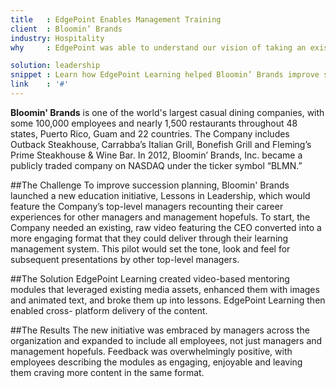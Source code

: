 ```yaml
---
title   : EdgePoint Enables Management Training
client  : Bloomin’ Brands
industry: Hospitality
why     : EdgePoint was able to understand our vision of taking an existing video and making it dynamic and engaging.

solution: leadership
snippet : Learn how EdgePoint Learning helped Bloomin’ Brands improve succession planning with video-based mentoring modules.
link    : '#'
---
```


**Bloomin' Brands** is one of the world's largest casual dining companies, with some 100,000 employees and nearly 1,500 restaurants throughout 48 states, Puerto Rico, Guam and 22 countries. The Company includes Outback Steakhouse, Carrabba’s Italian Grill, Bonefish Grill and Fleming’s Prime Steakhouse & Wine Bar. In 2012, Bloomin’ Brands, Inc. became a publicly traded company on NASDAQ under the ticker symbol “BLMN.”

##The Challenge
To improve succession planning, Bloomin' Brands launched a new education initiative, Lessons in Leadership, which would feature the Company’s top-level managers recounting their career experiences for other managers and management hopefuls. To start, the Company needed an existing, raw video featuring the CEO converted into a more engaging format that they could deliver through their learning management system. This pilot would set the tone, look and feel for subsequent presentations by other top-level managers.

##The Solution
EdgePoint Learning created video-based mentoring modules that leveraged existing media assets, enhanced them with images and animated text, and broke them up into lessons. EdgePoint Learning then enabled cross- platform delivery of the content.

##The Results
The new initiative was embraced by managers across the organization and expanded to include all employees, not just managers and management hopefuls. Feedback was overwhelmingly positive, with employees describing the modules as engaging, enjoyable and leaving them craving more content in the same format.
